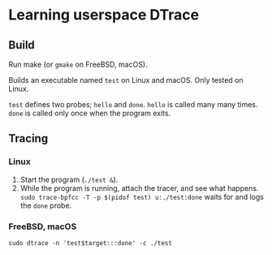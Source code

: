 # Learning userspace DTrace

## Build

Run make (or `gmake` on FreeBSD, macOS).

Builds an executable named `test` on Linux and macOS. Only tested on Linux.

`test` defines two probes; `hello` and `done`.  `hello` is called many many times. `done` is called only once when the program exits.

## Tracing

### Linux

1. Start the program (`./test &`).
2. While the program is running, attach the tracer, and see what happens. `sudo trace-bpfcc -T -p $(pidof test) u:./test:done` waits for and logs the `done` probe.

### FreeBSD, macOS

```
sudo dtrace -n 'test$target:::done' -c ./test
```

